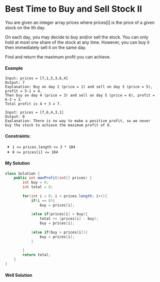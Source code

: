 # Best Time to Buy and Sell Stock II
You are given an integer array prices where prices[i] is the price of a given stock on the ith day.

On each day, you may decide to buy and/or sell the stock. You can only hold at most one share of the stock at any time. However, you can buy it then immediately sell it on the same day.

Find and return the maximum profit you can achieve.

#### Example
```
Input: prices = [7,1,5,3,6,4]
Output: 7
Explanation: Buy on day 2 (price = 1) and sell on day 3 (price = 5), profit = 5-1 = 4.
Then buy on day 4 (price = 3) and sell on day 5 (price = 6), profit = 6-3 = 3.
Total profit is 4 + 3 = 7.
```

```
Input: prices = [7,6,4,3,1]
Output: 0
Explanation: There is no way to make a positive profit, so we never buy the stock to achieve the maximum profit of 0.
```

#### Constraints:
* `1 <= prices.length <= 3 * 104`
* `0 <= prices[i] <= 104`

#### My Solution
```java
class Solution {
    public int maxProfit(int[] prices) {
        int buy = 0;
        int total = 0;
        
        for(int i = 0; i < prices.length; i++){
            if(i == 0){
                buy = prices[i];
                
            }else if(prices[i] > buy){
                total += (prices[i] - buy); 
                buy = prices[i];
                
            }else if(buy > prices[i]){
                buy = prices[i];
            }
               
        }
        return total;
    }
}
```

#### Well Solution
```java

```